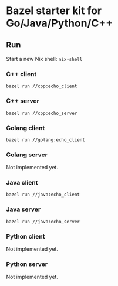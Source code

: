 # Bazel starter kit for Go/Java/Python/C++

## Run

Start a new Nix shell: `nix-shell`

### C++ client

`bazel run //cpp:echo_client`

### C++ server

`bazel run //cpp:echo_server`

### Golang client

`bazel run //golang:echo_client`

### Golang server

Not implemented yet.

### Java client

`bazel run //java:echo_client`

### Java server

`bazel run //java:echo_server`

### Python client

Not implemented yet.

### Python server

Not implemented yet.
